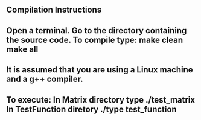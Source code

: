 Compilation Instructions
----------------
Open a terminal.
Go to the directory containing the source code.
To compile type:
  make clean
  make all
----------------
It is assumed that you are using a Linux machine and a g++ compiler.
----------------
To execute:
In Matrix directory type ./test_matrix
In TestFunction diretory ./type test_function
---------------

